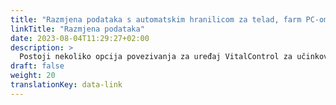 ```yaml
---
title: "Razmjena podataka s automatskim hranilicom za telad, farm PC-om i softverskim proizvodima trećih strana"
linkTitle: "Razmjena podataka"
date: 2023-08-04T11:29:27+02:00
description: >
  Postoji nekoliko opcija povezivanja za uređaj VitalControl za učinkovitu razmjenu podataka s drugim hardverskim i softverskim rješenjima.
draft: false
weight: 20
translationKey: data-link
---
```

